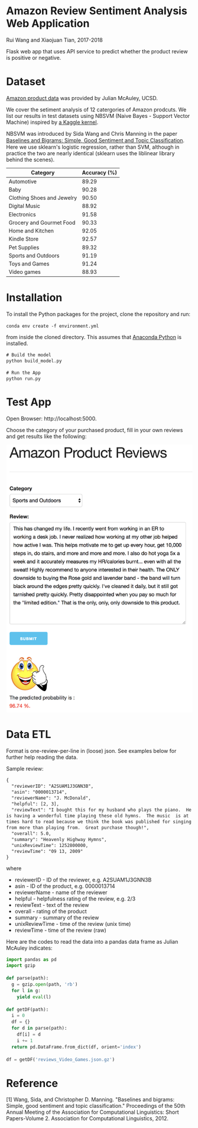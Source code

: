 # Amazon Review Sentiment Analysis Web Application

Rui Wang and Xiaojuan Tian, 2017-2018

Flask web app that uses API service to predict whether the product review is positive or negative.

# Dataset

[Amazon product data](http://jmcauley.ucsd.edu/data/amazon/links.html) was provided by Julian McAuley, UCSD.

We cover the setiment analysis of 12 catergories of Amazon prodcuts. We list our results in test datasets using NBSVM (Naive Bayes - Support Vector Machine) inspired by [a Kaggle kernel](https://www.kaggle.com/jhoward/nb-svm-strong-linear-baseline-eda-0-052-lb). 

NBSVM was introduced by Sida Wang and Chris Manning in the paper [Baselines and Bigrams: Simple, Good Sentiment and Topic Classiﬁcation](https://nlp.stanford.edu/pubs/sidaw12_simple_sentiment.pdf). Here we use sklearn's logistic regression, rather than SVM, although in practice the two are nearly identical (sklearn uses the liblinear library behind the scenes).

| Category                   | Accuracy (%) |
|----------------------------|--------------|
| Automotive                 | 89.29        |
| Baby                       | 90.28        |
| Clothing Shoes and Jewelry | 90.50        |
| Digital Music              | 88.92        |
| Electronics                | 91.58        |
| Grocery and Gourmet Food   | 90.33        |
| Home and Kitchen           | 92.05        |
| Kindle Store               | 92.57        |
| Pet Supplies               | 89.32        |
| Sports and Outdoors        | 91.19        |
| Toys and Games             | 91.24        |
| Video games                | 88.93        |

# Installation

To install the Python packages for the project, clone the repository and run:

`conda env create -f environment.yml`

from inside the cloned directory. This assumes that [Anaconda Python](https://www.continuum.io/downloads) is installed.

```
# Build the model 
python build_model.py

# Run the App
python run.py
``` 

# Test App

Open Browser: http://localhost:5000.

Choose the category of your purchased product, fill in your own reviews and get results like the following:

![Demo](/demo.png)

# Data ETL

Format is one-review-per-line in (loose) json. See examples below for further help reading the data.

Sample review:

```
{
  "reviewerID": "A2SUAM1J3GNN3B",
  "asin": "0000013714",
  "reviewerName": "J. McDonald",
  "helpful": [2, 3],
  "reviewText": "I bought this for my husband who plays the piano.  He is having a wonderful time playing these old hymns.  The music  is at times hard to read because we think the book was published for singing from more than playing from.  Great purchase though!",
  "overall": 5.0,
  "summary": "Heavenly Highway Hymns",
  "unixReviewTime": 1252800000,
  "reviewTime": "09 13, 2009"
}
```
where

* reviewerID - ID of the reviewer, e.g. A2SUAM1J3GNN3B
* asin - ID of the product, e.g. 0000013714
* reviewerName - name of the reviewer
* helpful - helpfulness rating of the review, e.g. 2/3
* reviewText - text of the review
* overall - rating of the product
* summary - summary of the review
* unixReviewTime - time of the review (unix time)
* reviewTime - time of the review (raw)

 Here are the codes to read the data into a pandas data frame as Julian McAuley indicates:

```python
import pandas as pd
import gzip

def parse(path):
  g = gzip.open(path, 'rb')
  for l in g:
    yield eval(l)

def getDF(path):
  i = 0
  df = {}
  for d in parse(path):
    df[i] = d
    i += 1
  return pd.DataFrame.from_dict(df, orient='index')

df = getDF('reviews_Video_Games.json.gz')
```

# Reference

[1] Wang, Sida, and Christopher D. Manning. "Baselines and bigrams: Simple, good sentiment and topic classification." Proceedings of the 50th Annual Meeting of the Association for Computational Linguistics: Short Papers-Volume 2. Association for Computational Linguistics, 2012.
